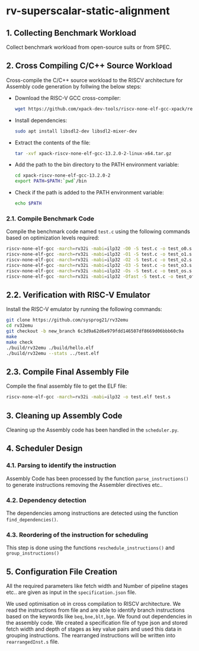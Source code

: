 # rv-superscalar-static-alignment

## 1. Collecting Benchmark Workload

Collect benchmark workload from open-source suits or from SPEC.

## 2. Cross Compiling C/C++ Source Workload 

Cross-compile the C/C++ source workload to the RISCV architecture for Assembly code generation by follwing the below steps:

- Download the RISC-V GCC cross-compiler:
  ```bash
  wget https://github.com/xpack-dev-tools/riscv-none-elf-gcc-xpack/releases/download/v13.2.0-2/xpack-riscv-none-elf-gcc-13.2.0-2-linux-x64.tar.gz
  ```

- Install dependencies:
  ```bash
  sudo apt install libsdl2-dev libsdl2-mixer-dev
  ```

- Extract the contents of the file:
  ```bash
  tar -xvf xpack-riscv-none-elf-gcc-13.2.0-2-linux-x64.tar.gz
  ```

- Add the path to the bin directory to the PATH environment variable:
  ```bash
  cd xpack-riscv-none-elf-gcc-13.2.0-2
  export PATH=$PATH:`pwd`/bin
  ```

- Check if the path is added to the PATH environment variable:
  ```bash
  echo $PATH
  ```

### 2.1. Compile Benchmark Code

Compile the benchmark code named `test.c` using the following commands based on optimization levels required:

```bash
riscv-none-elf-gcc -march=rv32i -mabi=ilp32 -O0 -S test.c -o test_o0.s
riscv-none-elf-gcc -march=rv32i -mabi=ilp32 -O1 -S test.c -o test_o1.s
riscv-none-elf-gcc -march=rv32i -mabi=ilp32 -O2 -S test.c -o test_o2.s
riscv-none-elf-gcc -march=rv32i -mabi=ilp32 -O3 -S test.c -o test_o3.s
riscv-none-elf-gcc -march=rv32i -mabi=ilp32 -Os -S test.c -o test_os.s
riscv-none-elf-gcc -march=rv32i -mabi=ilp32 -Ofast -S test.c -o test_ofast.s
```

## 2.2. Verification with RISC-V Emulator

Install the RISC-V emulator by running the following commands:

```bash
git clone https://github.com/sysprog21/rv32emu
cd rv32emu
git checkout -b new_branch 6c3d9a62d6e979fdd146507df8669d06bbb60c9a
make
make check
./build/rv32emu ./build/hello.elf
./build/rv32emu --stats ../test.elf
```

## 2.3. Compile Final Assembly File

Compile the final assembly file to get the ELF file:
```bash
riscv-none-elf-gcc -march=rv32i -mabi=ilp32 -o test.elf test.s
```

## 3. Cleaning up Assembly Code

Cleaning up the Assembly code has been handled in the `scheduler.py`.

## 4. Scheduler Design

### 4.1. Parsing to identify the instruction 
  Assembly Code has been processed  by the function `parse_instructions()` to generate instructions removing the Assembler directives etc..
### 4.2. Dependency detection
  The dependencies among instructions are detected using the function `find_dependencies()`.
### 4.3. Reordering of the instruction for scheduling
  This step is done using the functions `reschedule_instructions()` and `group_instructions()`
## 5. Configuration File Creation
All the required parameters like fetch width and Number of pipeline stages etc.. are given as input in the `specification.json` file.


We used optimisation `o0` in cross compilation to RISCV architecture.
We read the instructions from file and are able to identify branch instructions based on the keywords like `beq,bne,blt,bge`.
We found out dependencies in the assembly code.
We created a specification file of type json and stored fetch width and depth of stages as key value pairs and used this data in grouping instructions.
The rearranged instructions will be written into `rearrangedInst.s` file.
